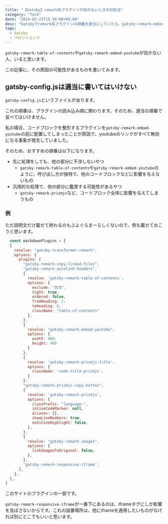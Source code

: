 ```yaml
---
title: "【Gatsby】remark系プラグインが効かないときの対処法"
category: "Tech"
date: "2024-03-23T15:30:00+09:00"
desc: "Gatsbyでremark系プラグインの順番を適当にしていたら、gatsby-remark-embed-youtubeが機能しなくなりました。解決方法を見つけるのは簡単だったので、以下で紹介します。"
tags: 
  - Gatsby
  - フロントエンド
---
```



`gatsby-remark-table-of-contents`や`gatsby-remark-embed-youtube`が効かない人、いると思います。

この記事に、その原因の可能性があるものを書いてみます。

## gatsby-config.jsは適当に書いてはいけない

`gatsby-config.js`というファイルがあります。

これの順番は、プラグインの読み込み順に関わります。そのため、適当な順番で並べてはいけません。

私の場合、コードブロックを整形するプラグインを`gatsby-remark-embed-youtube`の前に配置してしまったことが原因で、youtubeのリンクがすべて無効になる事象が発生していました。

そのため、おすすめの順番は以下になります。

- 先に処理をしても、他の部分に干渉しないやつ
  - `gatsby-remark-table-of-contents`や`gatsby-remark-embed-youtube`のように、呼び出し方が独特で、他のコードブロックなどに影響を与えないもの
- 汎用的な処理で、他の部分に鑑賞する可能性があるやつ
  - `gatsby-remark-prismjs`など、コードブロック全体に影響を与えてしまうもの

### 例

ただ説明文だけ載せて終わるのもぷよぐらまーらしくないので、例も載せておこうと思います。

```js:name=gatsby-config.js
  const markdownPlugins = [
  {
    resolve: "gatsby-transformer-remark",
    options: {
      plugins: [
        "gatsby-remark-copy-linked-files",
        "gatsby-remark-autolink-headers",
        {
          resolve: `gatsby-remark-table-of-contents`,
          options: {
            exclude: "目次",
            tight: true,
            ordered: false,
            fromHeading: 2,
            toHeading: 6,
            className: "table-of-contents"
          },
        },
        {
          resolve: "gatsby-remark-embed-youtube",
          options: {
            width: 800,
            height: 400
          }
        },
        {
          resolve: 'gatsby-remark-prismjs-title',
          options: {
            className: 'code-title-prismjs',
          }
        },
        "gatsby-remark-prismjs-copy-button",
        {
          resolve: `gatsby-remark-prismjs`,
          options: {
            classPrefix: "language-",
            inlineCodeMarker: null,
            aliases: {},
            showLineNumbers: true,
            noInlineHighlight: false,
          },
        },
        {
          resolve: "gatsby-remark-images",
          options: {
            linkImagesToOriginal: false,
          },
        },
        "gatsby-remark-responsive-iframe",
      ],
    },
  },
]
```

このサイトのプラグインの一部です。

`gatsby-remark-responsive-iframe`が一番下にあるのは、iframeタグにしか影響を及ぼさないからです。これの設置場所は、他にiframeを適用したいものがなければ別にどこでもいいと思います。